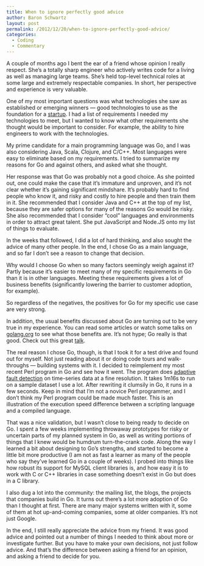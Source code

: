 ```yaml
---
title: When to ignore perfectly good advice
author: Baron Schwartz
layout: post
permalink: /2012/12/20/when-to-ignore-perfectly-good-advice/
categories:
  - Coding
  - Commentary
---
```

A couple of months ago I bent the ear of a friend whose opinion I really respect. She&#8217;s a totally sharp engineer who actively writes code for a living as well as managing large teams. She&#8217;s held top-level technical roles at some large and extremely respectable companies. In short, her perspective and experience is very valuable.

One of my most important questions was what technologies she saw as established or emerging winners &#8212; good technologies to use as the foundation for a [startup][1]. I had a list of requirements I needed my technologies to meet, but I wanted to know what other requirements she thought would be important to consider. For example, the ability to hire engineers to work with the technologies.

My prime candidate for a main programming language was Go, and I was also considering Java, Scala, Clojure, and C/C++. Most languages were easy to eliminate based on my requirements. I tried to summarize my reasons for Go and against others, and asked what she thought.

Her response was that Go was probably not a good choice. As she pointed out, one could make the case that it&#8217;s immature and unproven, and it&#8217;s not clear whether it&#8217;s gaining significant mindshare. It&#8217;s probably hard to find people who know it, and risky and costly to hire people and then train them in it. She recommended that I consider Java and C++ at the top of my list, because they are safer options for many of the reasons Go would be risky. She also recommended that I consider &#8220;cool&#8221; languages and environments in order to attract great talent. She put JavaScript and Node.JS onto my list of things to evaluate.

In the weeks that followed, I did a lot of hard thinking, and also sought the advice of many other people. In the end, I chose Go as a main language, and so far I don&#8217;t see a reason to change that decision.

Why would I choose Go when so many factors seemingly weigh against it? Partly because it&#8217;s easier to meet many of my specific requirements in Go than it is in other languages. Meeting these requirements gives a lot of business benefits (significantly lowering the barrier to customer adoption, for example).

So regardless of the negatives, the positives for Go for my specific use case are very strong.

In addition, the usual benefits discussed about Go are turning out to be very true in my experience. You can read some articles or watch some talks on [golang.org][2] to see what those benefits are. It&#8217;s not hype; Go really is that good. Check out this great [talk][3].

The real reason I chose Go, though, is that I took it for a test drive and found out for myself. Not just reading about it or doing code tours and walk-throughs &#8212; building systems with it. I decided to reimplement my most recent Perl program in Go and see how it went. The program does [adaptive fault detection][4] on time-series data at a fine resolution. It takes 1m16s to run on a sample dataset I use a lot. After rewriting it clumsily in Go, it runs in a few seconds. Keep in mind that I&#8217;m not a novice Perl programmer, and I don&#8217;t think my Perl program could be made much faster. This is an illustration of the execution speed difference between a scripting language and a compiled language.

That was a nice validation, but I wasn&#8217;t close to being ready to decide on Go. I spent a few weeks implementing throwaway prototypes for risky or uncertain parts of my planned system in Go, as well as writing portions of things that I knew would be humdrum turn-the-crank code. Along the way I learned a bit about designing to Go&#8217;s strengths, and started to become a little bit more productive (I am not as fast a learner as many of the people who say they&#8217;ve learned Go in a couple of weeks). I probed into things like how robust its support for MySQL client libraries is, and how easy it is to work with C or C++ libraries in case something doesn&#8217;t exist in Go but does in a C library.

I also dug a lot into the community: the mailing list, the blogs, the projects that companies build in Go. It turns out there&#8217;s a lot more adoption of Go than I thought at first. There are many major systems written with it, some of them at hot up-and-coming companies, some at older companies. It&#8217;s not just Google.

In the end, I still really appreciate the advice from my friend. It was good advice and pointed out a number of things I needed to think about more or investigate further. But you have to make your own decisions, not just follow advice. And that&#8217;s the difference between asking a friend for an opinion, and asking a friend to decide for you.

 [1]: http://vividcortex.com
 [2]: http://golang.org/
 [3]: http://vimeo.com/53221560
 [4]: http://www.xaprb.com/blog/2012/10/02/adaptive-fault-detection-in-mysql-servers/